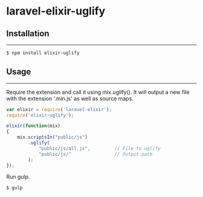 # laravel-elixir-uglify

## Installation
----

```sh
$ npm install elixir-uglify
```

## Usage
----

Require the extension and call it using mix.uglify().  It will output a new file with the extension '.min.js' as well as source maps.

```javascript
var elixir = require('laravel-elixir');
require('elixir-uglify');

elixir(function(mix)
{
	mix.scriptsIn("public/js")
		.uglify(
			"public/js/all.js", 		// File to uglify
			"public/js/"				// Output path
		);	
});
```

Run gulp.

```sh
$ gulp
```